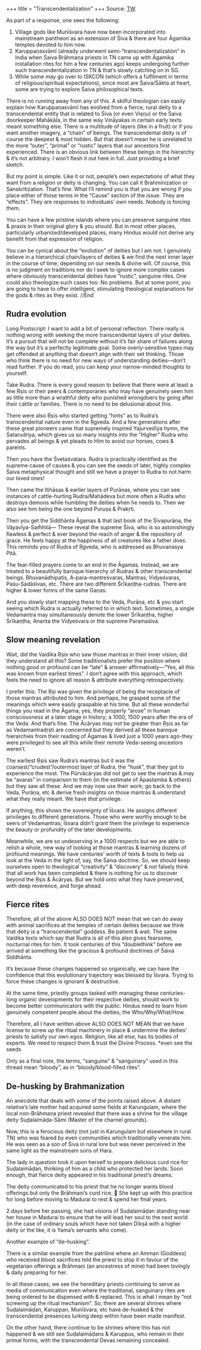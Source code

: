 +++
title = "Transcendentalization"
+++
Source: [TW](https://threadreaderapp.com/thread/1690014417344159746.html)

As part of a response, one sees the following:

1. Village gods like Munīśvara have now been incorporated into mainstream pantheon as an extension of Śiva & there are four Āgamika temples devoted to him now.
2. Karuppaṇasvāmī (already underwent semi-“transcendentalization” in India when Śaiva Brāhmaṇa priests in TN came up with Āgamika installation rites for him a few centuries ago) keeps undergoing further such transcendentalization in TN & that’s slowly catching on in SG.
3. While some may go over to ISKCON (which offers a fulfilment in terms of religious/spiritual expectations), since most are Śaiva/Śākta at heart, some are trying to explore Śaiva philosophical texts.

There is no running away from any of this. A skilful theologian can easily explain how Karuppaṇasvāmī has evolved from a fierce, rural deity to a transcendental entity that is related to Śiva (or even Viṣṇu) or the Śaiva doorkeeper Mahākāla, in the same way Vināyakas in certain early texts meant something else. There is a multitude of layers (like in a fruit) or if you want another imagery, a “chain” of beings. The transcendental deity is of course the deepest & most hidden. But that doesn’t mean he is unrelated to the more “outer”, “primal” or “rustic” layers that our ancestors first experienced. There is an obvious link between these beings in the hierarchy & it’s not arbitrary. I won’t flesh it out here in full. Just providing a brief sketch.

But my point is simple. Like it or not, people’s own expectations of what they want from a religion or deity is changing. You can call it Brahminization or Sanskritization. That’s fine. What I’ll remind you is that you are wrong if you place either of those terms in the “Cause” section of the issue. They are “effects”. They are responses to individuals’ own needs. Nobody is forcing them.

You can have a few pristine islands where you can preserve sanguine rites & praxis in their original glory & you should. But in most other places, particularly urbanized/developed places, many Hindus would not derive any benefit from that expression of religion.

You can be cynical about the “evolution” of deities but I am not. I genuinely believe in a hierarchical chain/layers of deities & we find the next inner layer in the course of time, depending on our needs & divine will. Of course, this is no judgment on traditions nor do I seek to ignore more complex cases where obviously transcendental deities have “rustic”, sanguine rites. One could also theologize such cases too. No problems. But at some point, you are going to have to offer intelligent, stimulating theological explanations for the gods & rites as they exist. //End


## Rudra evolution
Long Postscript: I want to add a bit of personal reflection. There really is nothing wrong with seeking the more transcendental layers of your deities. It’s a pursuit that will not be complete without it’s fair share of failures along the way but it’s a perfectly legitimate goal. Some overly-sensitive types may get offended at anything that doesn’t align with their set thinking. Those who think there is no need for new ways of understanding deities—don’t read further. If you do read, you can keep your narrow-minded thoughts to yourself.

Take Rudra. There is every good reason to believe that there were at least a few Ṛṣis or their peers & contemporaries who may have genuinely seen him as little more than a wrathful deity who punished wrongdoers by going after their cattle or families. There is no need to be delusional about this. 

There were also Ṛṣis who started getting “hints” as to Rudra’s transcendental nature even in the Ṛgveda. And a few generations after these great pioneers came that supremely inspired Yajurvedīya hymn, the Śatarudriya, which gives us so many insights into the “Higher” Rudra who pervades all beings & yet pleads to Him to avoid our horses, cows & parents.

Then you have the Śvetaśvatara. Rudra is practically identified as the supreme cause of causes & you can see the seeds of later, highly complex Śaiva metaphysical thought and still we have a prayer to Rudra to not harm our loved ones!

Then came the Itihāsas & earlier layers of Purāṇas, where you can see instances of cattle-hurting Rudra/Mahādeva but more often a Rudra who destroys demons while humbling the deities when he needs to. Then we also see him being the one beyond Puruṣa & Prakṛti.

Then you get the Siddhānta Āgamas & that last book of the Śivapurāṇa, the Vāyavīya-Sam̐hitā— These reveal the supreme Śiva, who is so astonishingly flawless & perfect & ever beyond the reach of anger & the repository of grace. He feels happy at the happiness of all creatures like a father does. This reminds you of Rudra of Ṛgveda, who is addressed as Bhuvanasya Pitā. 

The fear-filled prayers come to an end in the Āgamas. Instead, we are treated to a beautifully baroque hierarchy of Rudras & other transcendental beings. Bhuvanādhipatis, A-para-mantreśvaras, Mantras, Vidyeśvaras, Paśu-Sadāśivas, etc. There are two different Śrīkaṇṭha-rudras. There are higher & lower forms of the same Gaṇas.

And you slowly start mapping these to the Veda, Purāṇa, etc & you start seeing which Rudra is actually referred to in which text. Sometimes, a single Vedamantra may simultaneously denote the lower Śrīkaṇṭha, higher Śrīkaṇṭha, Ananta the Vidyeśvara or the supreme Paramaśiva.

## Slow meaning revelation
Wait, did the Vaidika Ṛṣis who saw those mantras in their inner vision; did they understand all this? Some traditionalists prefer the position where nothing good or profound can be “late” & answer affirmatively—“Yes, all this was known from earliest times”. I don’t agree with this approach, which feels the need to ignore all reason & attribute everything retrospectively.

I prefer this: The Ṛṣi was given the privilege of being the receptacle of those mantras attributed to him. And perhaps, he grasped some of the meanings which were easily graspable at his time. But all these wonderful things you read in the Āgama; yes, they properly “arose” in human consciousness at a later stage in history; a 1000, 1500 years after the era of the Veda. And that’s fine. The Ācāryas may not be greater than Ṛṣis as far as Vedamantradṛṣti are concerned but they derived all these baroque hierarchies from their reading of Āgamas & lived just a 1000 years ago-they were privileged to see all this while their remote Veda-seeing ancestors weren’t.

The earliest Ṛṣis saw Rudra’s mantras but it was the coarsest/“crudest”/outermost layer of Rudra, the “husk”, that they got to experience the most. The Pūrvācāryas did not get to see the mantras & may be “avaras” in comparison to them (in the estimate of Āpastamba & others) but they saw all these. And we may now use their work; go back to the Veda, Purāṇa, etc & derive fresh insights on those mantras & understand what they really meant. We have *that* privilege. 

If anything, this shows the sovereignty of Īśvara. He assigns different privileges to different generations. Those who were worthy enough to be seers of Vedamantras; Īśvara didn’t grant them the privilege to experience the beauty or profundity of the later developments.

Meanwhile, we are so undeserving in a 1000 respects but we are able to relish a whole, new way of looking at those mantras & learning dozens of profound meanings. We have centuries’ worth of texts & tools to help us look at the Veda in the light of, say, the Śaiva doctrine. So, we should keep ourselves open to theological “creativity” & “discovery” & not falsely think that all work has been completed & there is nothing for us to discover beyond the Ṛṣis & Ācāryas. But we hold onto what they have preserved, with deep reverence, and forge ahead.

## Fierce rites
Therefore, all of the above ALSO DOES NOT mean that we can do away with animal sacrifices at the temples of certain deities because we think that deity is a “transcendental” goddess. Be patient & wait. The same Vaidika texts which say that Rudra is all of this also gives fearsome, nocturnal rites for him. It took centuries of this “doublethink” before we arrived at something like the gracious & profound doctrines of Śaiva Siddhānta.

It’s because these changes happened so organically, we can have the confidence that this evolutionary trajectory was blessed by Īśvara. Trying to force these changes is ignorant & destructive.

At the same time, priestly groups tasked with managing these centuries-long organic developments for their respective deities, should work to become better communicators with the public. Hindus need to learn from genuinely competent people about the deities, the Who/Why/What/How.

Therefore, all I have written above ALSO DOES NOT MEAN that we have license to screw up the ritual machinery in place & undermine the deities’ priests to satisfy our own egos. Religion, like all else, has its bodies of experts. We need to respect them & trust the Divine Process.
*even see the seeds

Only as a final note, the terms, “sanguine” & “sanguinary” used in this thread mean “bloody”, as in “bloody/blood-filled rites”.

## De-husking by Brahmanization
An anecdote that deals with some of the points raised above. A distant relative’s late mother had acquired some fields at Karungulam, where the local non-Brāhmaṇa priest revealed that there was a shrine for the village deity Suḍalaimāḍa-Sāmi (Master of the charnel grounds). 

Now, this is a ferocious deity (not just in Karungulam but elsewhere in rural TN) who was feared by even communities which traditionally venerate him. He was seen as a son of Śiva in rural lore but was never perceived in the same light as the mainstream sons of Hara. 

The lady in question took it upon herself to prepare delicious curd rice for Suḍalaimāḍan, thinking of him as a child who protected her lands. Soon enough, that fierce deity appeared in his traditional priest’s dreams. 

The deity communicated to his priest that he no longer wants blood offerings but only the Brāhmaṇi’s curd rice. 🙂 She kept up with this practice for long before moving to Madurai to rest & spend her final years. 

2 days before her passing, she had visions of Suḍalaimāḍan standing near her house in Madurai to ensure that he will lead her soul to the next world (in the case of ordinary souls which have not taken Dīkṣā with a higher deity or the like, it is Yama’s servants who come). 

Another example of “de-husking”. 

There is a similar example from the patriline where an Amman (Goddess) who received blood sacrifices told the priest to stop it in favour of the vegetarian offerings a Brāhmaṇi (an ancestress of mine) had been lovingly & daily preparing for her. 


In all these cases, we see the hereditary priests continuing to serve as media of communication even where the traditional, sanguinary rites are being ordered to be dispensed with & replaced. This is what I mean by “not screwing up the ritual mechanism”. So, there are several shrines where Suḍalaimāḍan, Karuppan, Munīśvara, etc have de-husked & the transcendental presences lurking deep within have been made manifest.

On the other hand, there continue to be shrines where this has not happened & we still see Suḍalaimāḍans & Karuppus, who remain in their primal forms, with the transcendental Devas remaining concealed. 

